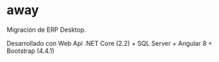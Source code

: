 # away
Migración de ERP Desktop.

Desarrollado con Web Api .NET Core (2.2) + SQL Server + Angular 8 + Bootstrap (4.4.1)
